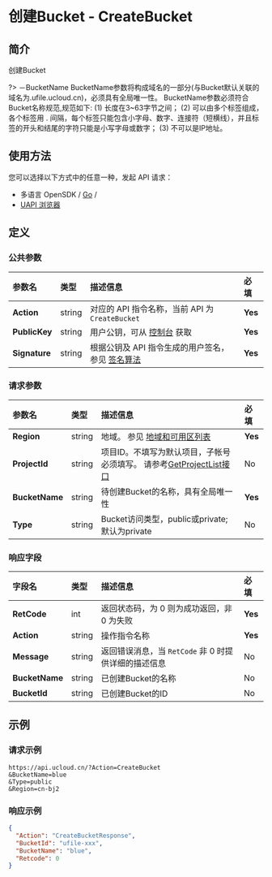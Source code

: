 # 创建Bucket - CreateBucket

## 简介

创建Bucket

?> －BucketName BucketName参数将构成域名的一部分(与Bucket默认关联的域名为<BucketName>.ufile.ucloud.cn)，必须具有全局唯一性。 BucketName参数必须符合Bucket名称规范,规范如下: (1) 长度在3\~63字节之间； (2) 可以由多个标签组成，各个标签用 . 间隔，每个标签只能包含小字母、数字、连接符（短横线），并且标签的开头和结尾的字符只能是小写字母或数字； (3) 不可以是IP地址。




## 使用方法

您可以选择以下方式中的任意一种，发起 API 请求：
- 多语言 OpenSDK / [Go](https://github.com/ucloud/ucloud-sdk-go) /
- [UAPI 浏览器](https://console.ucloud.cn/uapi/detail?id=CreateBucket)


## 定义

### 公共参数

| 参数名 | 类型 | 描述信息 | 必填 |
|:---|:---|:---|:---|
| **Action**     | string  | 对应的 API 指令名称，当前 API 为 `CreateBucket`                        | **Yes** |
| **PublicKey**  | string  | 用户公钥，可从 [控制台](https://console.ucloud.cn/uapi/apikey) 获取                                             | **Yes** |
| **Signature**  | string  | 根据公钥及 API 指令生成的用户签名，参见 [签名算法](api/summary/signature.md)  | **Yes** |

### 请求参数

| 参数名 | 类型 | 描述信息 | 必填 |
|:---|:---|:---|:---|
| **Region** | string | 地域。 参见 [地域和可用区列表](api/summary/regionlist) |**Yes**|
| **ProjectId** | string | 项目ID。不填写为默认项目，子帐号必须填写。 请参考[GetProjectList接口](api/summary/get_project_list) |No|
| **BucketName** | string | 待创建Bucket的名称，具有全局唯一性 |**Yes**|
| **Type** | string | Bucket访问类型，public或private; 默认为private |No|

### 响应字段

| 字段名 | 类型 | 描述信息 | 必填 |
|:---|:---|:---|:---|
| **RetCode** | int | 返回状态码，为 0 则为成功返回，非 0 为失败 |**Yes**|
| **Action** | string | 操作指令名称 |**Yes**|
| **Message** | string | 返回错误消息，当 `RetCode` 非 0 时提供详细的描述信息 |No|
| **BucketName** | string | 已创建Bucket的名称 |No|
| **BucketId** | string | 已创建Bucket的ID |No|




## 示例

### 请求示例
    
```
https://api.ucloud.cn/?Action=CreateBucket
&BucketName=blue
&Type=public
&Region=cn-bj2
```

### 响应示例
    
```json
{
  "Action": "CreateBucketResponse",
  "BucketId": "ufile-xxx",
  "BucketName": "blue",
  "Retcode": 0
}
```





